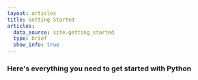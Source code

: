 ```yaml
---
layout: articles
title: Getting Started
articles:
  data_source: site.getting_started
  type: brief
  show_info: true
---
```


### Here's everything you need to get started with Python